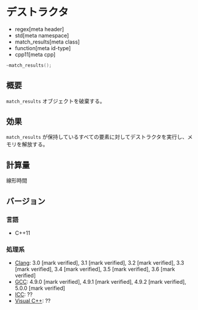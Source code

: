 # デストラクタ
* regex[meta header]
* std[meta namespace]
* match_results[meta class]
* function[meta id-type]
* cpp11[meta cpp]

```cpp
~match_results();
```

## 概要
`match_results` オブジェクトを破棄する。


## 効果
`match_results` が保持しているすべての要素に対してデストラクタを実行し、メモリを解放する。


## 計算量
線形時間


## バージョン
### 言語
- C++11

### 処理系
- [Clang](/implementation.md#clang): 3.0 [mark verified], 3.1 [mark verified], 3.2 [mark verified], 3.3 [mark verified], 3.4 [mark verified], 3.5 [mark verified], 3.6 [mark verified]
- [GCC](/implementation.md#gcc): 4.9.0 [mark verified], 4.9.1 [mark verified], 4.9.2 [mark verified], 5.0.0 [mark verified]
- [ICC](/implementation.md#icc): ??
- [Visual C++](/implementation.md#visual_cpp): ??
